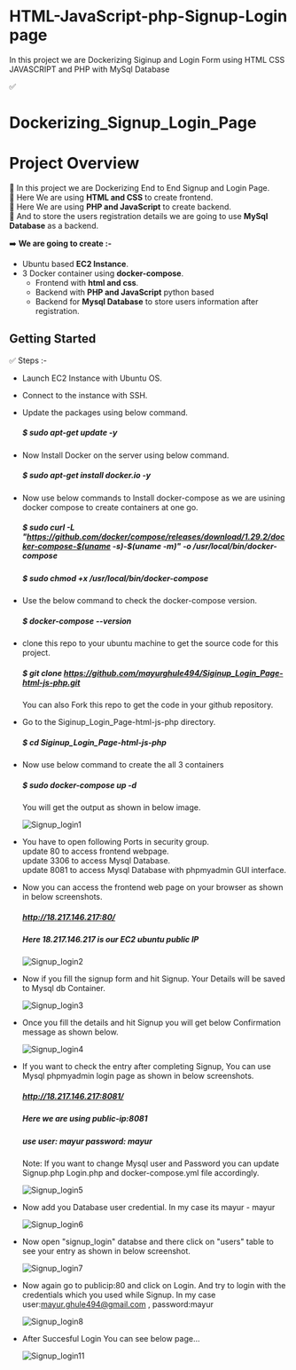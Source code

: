 # HTML-JavaScript-php-Signup-Login page
In this project we are Dockerizing Siginup and Login Form using HTML CSS JAVASCRIPT and PHP with MySql Database

✅ 
# Dockerizing_Signup_Login_Page

# Project Overview

🚀 In this project we are Dockerizing End to End Signup and Login Page.<br>
🚀 Here We are using **HTML and CSS** to create frontend.<br>
🚀 Here We are using **PHP and JavaScript** to create backend.<br>
🚀 And to store the users registration details we are going to use **MySql Database** as a backend.<br>

➡️ **We are going to create :-** <br>
   - Ubuntu based **EC2 Instance**. <br>
   - 3 Docker container using **docker-compose**. <br>
     - Frontend with **html and css**. <br>
     - Backend with **PHP and JavaScript** python based <br>
     - Backend for **Mysql Database** to store users information after registration. <br>     

## Getting Started

✅ Steps :-
- Launch EC2 Instance with Ubuntu OS.<br>
- Connect to the instance with SSH.<br>
- Update the packages using below command. <br>
  ##### $ sudo apt-get update -y <br>
- Now Install Docker on the server using below command. <br>
  ##### $ sudo apt-get install docker.io -y <br>
- Now use below commands to Install docker-compose as we are usining docker compose to create containers at one go.<br>
  ##### $ sudo curl -L "https://github.com/docker/compose/releases/download/1.29.2/docker-compose-$(uname -s)-$(uname -m)" -o /usr/local/bin/docker-compose <br>
  ##### $ sudo chmod +x /usr/local/bin/docker-compose <br>
- Use the below command to check the docker-compose version.<br>
  ##### $ docker-compose --version <br>
- clone this repo to your ubuntu machine to get the source code for this project. <br>
  ##### $ git clone https://github.com/mayurghule494/Siginup_Login_Page-html-js-php.git <br>
    You can also Fork this repo to get the code in your github repository. <br>
- Go to the Siginup_Login_Page-html-js-php directory.<br>
  ##### $ cd Siginup_Login_Page-html-js-php <br>
- Now use below command to create the all 3 containers <br>
  ##### $ sudo docker-compose up -d <br>
   You will get the output as shown in below image. <br>

     ![Signup_login1](https://github.com/mayurghule494/Siginup_Login_Page-html-js-php/assets/54388290/b8928db4-5db2-44f0-aaa7-452f9d5827bb)



- You have to open following Ports in security group. <br>
    update 80 to access frontend webpage. <br>
    update 3306 to access Mysql Database. <br>
    update 8081 to access Mysql Database with phpmyadmin GUI interface. <br>

- Now you can access the frontend web page on your browser as shown in below screenshots. <br>
    ##### http://18.217.146.217:80/ <br>
    ##### Here 18.217.146.217 is our EC2 ubuntu public IP <br>

  ![Signup_login2](https://github.com/mayurghule494/Siginup_Login_Page-html-js-php/assets/54388290/051d4639-0704-4873-a1db-fa9e9dd94276)

- Now if you fill the signup form and hit Signup. Your Details will be saved to Mysql db Container. <br>
  
  ![Signup_login3](https://github.com/mayurghule494/Siginup_Login_Page-html-js-php/assets/54388290/d796dc72-f6b5-4a81-9f1f-3ebecb4b3dc1)

- Once you fill the details and hit Signup you will get below Confirmation message as shown below. <br>

  ![Signup_login4](https://github.com/mayurghule494/Siginup_Login_Page-html-js-php/assets/54388290/3d0a6557-67d0-48e4-bbbe-6521858350bf)


- If you want to check the entry after completing Signup, You can use Mysql phpmyadmin login page as shown in below screenshots. <br>
    
    ##### http://18.217.146.217:8081/ <br>
    ##### Here we are using public-ip:8081 <br>
    ##### use user: mayur password: mayur <br>
   Note: If you want to change Mysql user and Password you can update Signup.php Login.php and docker-compose.yml file accordingly. <br>
   
  ![Signup_login5](https://github.com/mayurghule494/Siginup_Login_Page-html-js-php/assets/54388290/8f3f245c-e502-425a-b842-8bac546bcbe3)

- Now add you Database user credential. In my case its mayur - mayur <br>

  ![Signup_login6](https://github.com/mayurghule494/Siginup_Login_Page-html-js-php/assets/54388290/24962d28-740e-473d-8c1c-ebf4c730dfed)

- Now open "signup_login" databse and there click on "users" table to see your entry as shown in below screenshot. <br>

  ![Signup_login7](https://github.com/mayurghule494/Siginup_Login_Page-html-js-php/assets/54388290/f876f338-6c6a-43d3-bb43-487e76568708)

- Now again go to publicip:80 and click on Login. And try to login with the credentials which you used while Signup. In my case user:mayur.ghule494@gmail.com , password:mayur <br>

  ![Signup_login8](https://github.com/mayurghule494/Siginup_Login_Page-html-js-php/assets/54388290/148ece16-ba0e-4b4b-96c0-58d9a139dbfd)

- After Succesful Login You can see below page... <br>

  ![Signup_login11](https://github.com/mayurghule494/Siginup_Login_Page-html-js-php/assets/54388290/aca3ba62-0ea0-41df-ac0d-d1515c9f3dd4)

  
